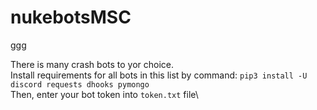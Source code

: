 # nukebotsMSC
ggg


There is many crash bots to yor choice.\
Install requirements for all bots in this list by command: `pip3 install -U discord requests dhooks pymongo`\
Then, enter your bot token into `token.txt` file\
